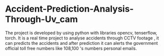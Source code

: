 # Accident-Prediction-Analysis-Through-Uv_cam
The project is developed by using python with libraries opencv, tenserflow, torch. It is a real time project to analyse accidents through CCTV footage , it can predicts the accidents and after prediction it can alerts the government official toll free numbers like 108,100 's numbers personal emails.
